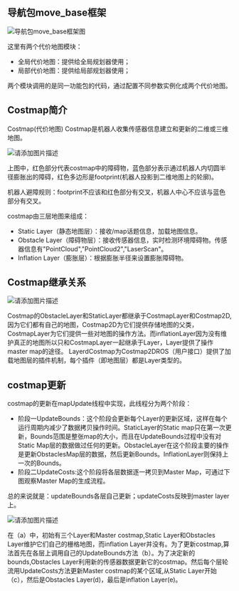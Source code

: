 ## 导航包move_base框架
![导航包move_base框架图](https://img-blog.csdnimg.cn/22866c65da7249ea896c1b0e40779476.png)

这里有两个代价地图模块：
- 全局代价地图：提供给全局规划器使用；
- 局部代价地图：提供给局部规划器使用；

两个模块调用的是同一功能包的代码，通过配置不同参数实例化成两个代价地图。


## Costmap简介
Costmap(代价地图) Costmap是机器人收集传感器信息建立和更新的二维或三维地图。

![请添加图片描述](https://img-blog.csdnimg.cn/30e010dc87bb4a4491ed27302b4616b7.png)

上图中，红色部分代表costmap中的障碍物，蓝色部分表示通过机器人内切圆半径膨胀出的障碍，红色多边形是footprint(机器人投影到二维地图上的轮廓)。

机器人避障规则：footprint不应该和红色部分有交叉，机器人中心不应该与蓝色部分有交叉。

costmap由三层地图来组成：
- Static Layer（静态地图层）：接收/map话题信息，加载地图信息。
- Obstacle Layer（障碍物层）：接收传感器信息，实时检测环境障碍物。传感器信息有"PointCloud","PointCloud2","LaserScan"。
- Inflation Layer（膨胀层）：根据膨胀半径来设置膨胀障碍物。

## Costmap继承关系

![请添加图片描述](https://img-blog.csdnimg.cn/bd80b280e85043578fd538dbc35c86a6.png)

Costmap的ObstacleLayer和StaticLayer都继承于CostmapLayer和Costmap2D,因为它们都有自己的地图，Costmap2D为它们提供存储地图的父类，CostmapLayer为它们提供一些对地图的操作方法。而inflationLayer因为没有维护真正的地图所以只和CostmapLayer一起继承于Layer，Layer提供了操作master map的途径。 LayerdCostmap为Costmap2DROS（用户接口）提供了加载地图层的插件机制，每个插件（即地图层）都是Layer类型的。


## costmap更新
costmap的更新在mapUpdate线程中实现，此线程分为两个阶段：

- 阶段一UpdateBounds：这个阶段会更新每个Layer的更新区域，这样在每个运行周期内减少了数据拷贝操作时间。StaticLayer的Static map只在第一次更新，Bounds范围是整张map的大小，而且在UpdateBounds过程中没有对Static Map层的数据做过任何的更新。ObstacleLayer在这个阶段主要的操作是更新ObstaclesMap层的数据，然后更新Bounds。InflationLayer则保持上一次的Bounds。
- 阶段二UpdateCosts:这个阶段将各层数据逐一拷贝到Master Map，可通过下图观察Master Map的生成流程。

总的来说就是：updateBounds各层自己更新；updateCosts反映到master layer上。


![请添加图片描述](https://img-blog.csdnimg.cn/97db0f09e3fa438ca2d98f839374348c.png)

在（a）中，初始有三个Layer和Master costmap,Static Layer和Obstacles Layer维护它们自己的栅格地图，而inflation Layer并没有。为了更新costmap,算法首先在各层上调用自己的UpdateBounds方法（b）。为了决定新的bounds,Obstacles Layer利用新的传感器数据更新它的costmap。然后每个层轮流用UpdateCosts方法更新Master costmap的某个区域,从Static Layer开始（c），然后是Obstacles Layer(d)，最后是inflation Layer(e)。




